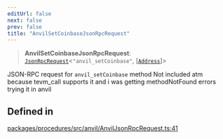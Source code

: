 ```yaml
---
editUrl: false
next: false
prev: false
title: "AnvilSetCoinbaseJsonRpcRequest"
---
```


> **AnvilSetCoinbaseJsonRpcRequest**: [`JsonRpcRequest`](/reference/tevm/jsonrpc/type-aliases/jsonrpcrequest/)\<`"anvil_setCoinbase"`, [[`Address`](/reference/tevm/utils/type-aliases/address/)]\>

JSON-RPC request for `anvil_setCoinbase` method
Not included atm because tevm_call supports it and i was getting methodNotFound errors trying it in anvil

## Defined in

[packages/procedures/src/anvil/AnvilJsonRpcRequest.ts:41](https://github.com/qbzzt/tevm-monorepo/blob/main/packages/procedures/src/anvil/AnvilJsonRpcRequest.ts#L41)
